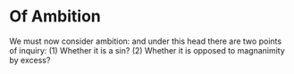 # Of Ambition

We must now consider ambition: and under this head there are two points of inquiry:
(1) Whether it is a sin?
(2) Whether it is opposed to magnanimity by excess?